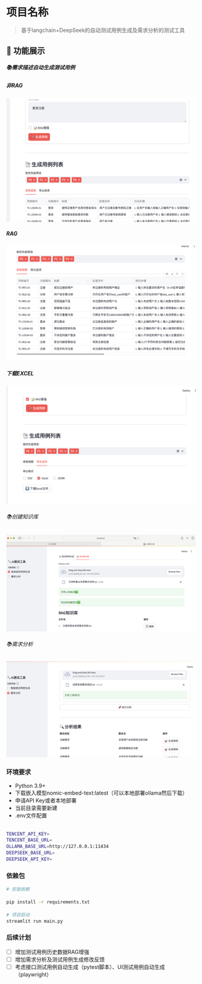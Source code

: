 # 项目名称
> 基于langchain+DeepSeek的自动测试用例生成及需求分析的测试工具

## 🚀 功能展示
##### 📚需求描述自动生成测试用例

##### 非RAG
![测试用例生成](./md/非RAG生成测试用例.png "非RAG")
##### RAG
![测试用例生成](./md/增强RAG生成测试用例.png "RAG")
#####  下载EXCEL
![下载测试用例](./md/下载excel.png "下载excel")
###### 📚创建知识库
![创建知识库](./md/rag.png "RAG")

###### 📚需求分析
![分析需求](./md/需求分析.png "需求")

### 环境要求
- Python 3.9+
- 下载嵌入模型nomic-embed-text:latest（可以本地部署ollama然后下载）
- 申请API Key或者本地部署
- 当前目录需要新建
 - .env文件配置
```bash

TENCENT_API_KEY=
TENCENT_BASE_URL=
OLLAMA_BASE_URL=http://127.0.0.1:11434
DEEPSEEK_BASE_URL=
DEEPSEEK_API_KEY=

```
### 依赖包
```bash
# 安装依赖

pip install -r requirements.txt

# 项目启动
streamlit run main.py

```
### 后续计划
- [ ] 增加测试用例历史数据RAG增强
- [ ] 增加需求分析及测试用例生成修改反馈
- [ ] 考虑接口测试用例自动生成（pytest脚本）、UI测试用例自动生成（playwright）

